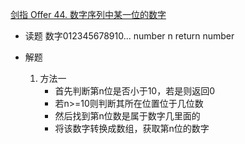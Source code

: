 [剑指 Offer 44. 数字序列中某一位的数字](https://leetcode-cn.com/problems/shu-zi-xu-lie-zhong-mou-yi-wei-de-shu-zi-lcof/)

- 读题
    数字012345678910...
    number n
    return number

- 解题  
    1. 方法一
        - 首先判断第n位是否小于10，若是则返回0
        - 若n>=10则判断其所在位置位于几位数
        - 然后找到第n位数是属于数字几里面的
        - 将该数字转换成数组，获取第n位的数字